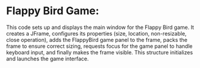 # Flappy Bird Game:    
This code sets up and displays the main window for the Flappy Bird game. It creates a JFrame, configures its properties (size, location, non-resizable, close operation), adds the FlappyBird game panel to the frame, packs the frame to ensure correct sizing, requests focus for the game panel to handle keyboard input, and finally makes the frame visible. This structure initializes and launches the game interface.
